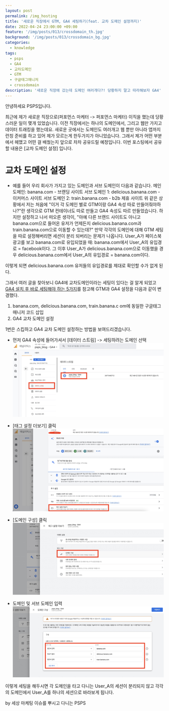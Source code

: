 ```yaml
---
layout: post
permalink: /img_hosting
title: '새로운 직장에서 GTM, GA4 세팅하기(feat. 교차 도메인 설정까지)'
date: 2022-04-24 23:00:00 +09:00
feature: '/img/posts/013/crossdomain_th.jpg'
background: '/img/posts/013/crossdomain_bg.jpg'
categories:
  - knowledge
tags:
  - psps
  - GA4
  - 교차도메인
  - GTM
  - 구글태그매니저
  - crossdomain
description: '새로운 직장에 갔는데 도메인 여러개다?! 당황하지 말고 따라해보자 GA4'
---
```


안녕하세요 PSPS입니다.

최근에 제가 새로운 직장으로(퍼포먼스 마케터 -> 퍼포먼스 마케터) 이직을 했는데 당황스러운 일이 몇개 있었습니다. 이전 직장에서는 하나의 도메인에서, 그리고 웹만 가지고
데이터 트래킹을 했는데요. 새로운 곳에서는 도메인도 여러개고 웹 뿐만 아니라 앱까지 런칭 준비를 하고 있어 제가 모르는게 한두가지가 아니었습니다. 그래서 제가 어떤 부분에서 헤맸고 어떤 걸 배웠는지 앞으로 차차 공유드릴 예정입니다. 이번 포스팅에서 공유할 내용은 [교차 도메인 설정] 입니다.

# 교차 도메인 설정
- 예를 들어 우리 회사가 가지고 있는 도메인과 서브 도메인이 다음과 같습니다.
메인 도메인: banana.com - 브랜딩 사이트
서브 도메인 1: delicious.banana.com - 이커머스 사이트
서브 도메인 2: train.banana.com - b2b 제휴 사이트
위 같은 상황에서 저는 처음에 "이거 각 도메인 별로 GTM이랑 GA4 속성 따로 만들어줘야하나?"란 생각으로 GTM 컨테이너도 따로 만들고 GA4 속성도 따르 만들었습니다.
하지만 설정하고 나서 떠오른 생각이, "아예 다른 브랜드 사이트도 아니고 banana.com으로 들어온 유저가 언제든지 delicious.banana.com과 train.banana.com으로 이동할 수 있는데?"
만약 각각의 도메인에 대해 GTM 세팅을 따로 설정해버리면 세션이 분리 되버리는 문제가 나옵니다.
User_A가 페이스북 광고를 보고 banana.com로 유입되었을 때:
banana.com에서 User_A의 유입경로 = facebook이다.
그 이후 User_A가 delicious.banana.com으로 이동했을 경우
delicious.banana.com에서 User_A의 유입경로 = banana.com이다.

이렇게 되면 delicious.banana.com 유저들의 유입경로를 제대로 확인할 수가 없게 된다.

그래서 여러 글을 찾아보니 GA4에 교차도메인이라는 세팅이 있다는 걸 알게 되었고 [GA4 설치 후 바로 세팅해야 하는 5가지](https://osoma.kr/blog/ga4-start-settings/)를 참고해 GTM과 GA4 설정을 다음과 같이 변경했다.
1. banana.com, delicious.banana.com, train.banana.c om에 동일한 구글태그매니저 코드 삽입
2. GA4 교차 도메인 설정

1번은 스킵하고 GA4 교차 도메인 설정하는 방법을 보여드리겠습니다.

- 먼저 GA4 속성에 들어가셔서 [데이터 스트림] -> 세팅하려는 도메인 선택
![GA4_datastream](/img/posts/013/datastream.jpg)

- [태그 설정 더보기] 클릭
![GA4_tag_setting](/img/posts/013/crossdomain.jpg)

- [도메인 구성] 클릭
![domain_setting](/img/posts/013/domain_set.jpg)

- 도메인 및 서브 도메인 입력
![crossdomain_setting](/img/posts/013/crossdomain_set.jpg)

이렇게 세팅을 해두시면 각 도메인을 타고 다니는 User_A의 세션이 분리되지 않고 각각의 도메인에서 User_A를 하나의 세션으로 바라보게 됩니다.

by 세상 마케팅 이슈를 뿌시고 다니는 PSPS
